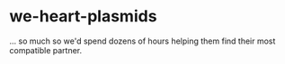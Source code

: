 # we-heart-plasmids
... so much so we'd spend dozens of hours helping them find their most compatible partner.
